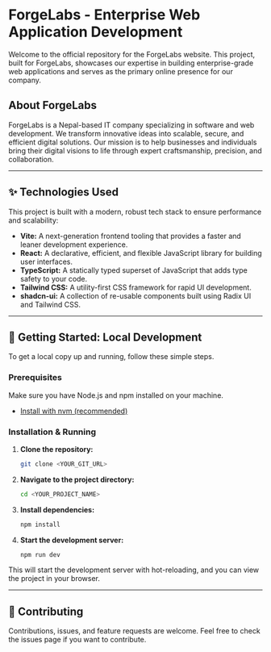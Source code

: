 # ForgeLabs - Enterprise Web Application Development

Welcome to the official repository for the ForgeLabs website. This project, built for ForgeLabs, showcases our expertise in building enterprise-grade web applications and serves as the primary online presence for our company.

## About ForgeLabs

ForgeLabs is a Nepal-based IT company specializing in software and web development. We transform innovative ideas into scalable, secure, and efficient digital solutions. Our mission is to help businesses and individuals bring their digital visions to life through expert craftsmanship, precision, and collaboration.

---

## ✨ Technologies Used

This project is built with a modern, robust tech stack to ensure performance and scalability:

-   **Vite:** A next-generation frontend tooling that provides a faster and leaner development experience.
-   **React:** A declarative, efficient, and flexible JavaScript library for building user interfaces.
-   **TypeScript:** A statically typed superset of JavaScript that adds type safety to your code.
-   **Tailwind CSS:** A utility-first CSS framework for rapid UI development.
-   **shadcn-ui:** A collection of re-usable components built using Radix UI and Tailwind CSS.

---

## 🚀 Getting Started: Local Development

To get a local copy up and running, follow these simple steps.

### Prerequisites

Make sure you have Node.js and npm installed on your machine.

-   [Install with nvm (recommended)](https://github.com/nvm-sh/nvm#installing-and-updating)

### Installation & Running

1.  **Clone the repository:**
    ```sh
    git clone <YOUR_GIT_URL>
    ```
2.  **Navigate to the project directory:**
    ```sh
    cd <YOUR_PROJECT_NAME>
    ```
3.  **Install dependencies:**
    ```sh
    npm install
    ```
4.  **Start the development server:**
    ```sh
    npm run dev
    ```

This will start the development server with hot-reloading, and you can view the project in your browser.

---

## 🤝 Contributing

Contributions, issues, and feature requests are welcome. Feel free to check the issues page if you want to contribute.
